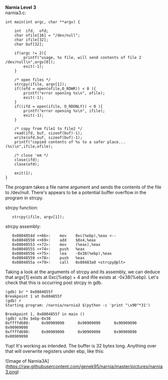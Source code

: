 **Narnia Level 3** <br>
narnia3.c: 
```
int main(int argc, char **argv) {

    int  ifd,  ofd;
    char ofile[16] = "/dev/null";
    char ifile[32];
    char buf[32];

    if(argc != 2){
        printf("usage, %s file, will send contents of file 2 /dev/null\n",argv[0]);
        exit(-1);
    }

    /* open files */
    strcpy(ifile, argv[1]);
    if((ofd = open(ofile,O_RDWR)) < 0 ){
        printf("error opening %s\n", ofile);
        exit(-1);
    }
    if((ifd = open(ifile, O_RDONLY)) < 0 ){
        printf("error opening %s\n", ifile);
        exit(-1);
    }

    /* copy from file1 to file2 */
    read(ifd, buf, sizeof(buf)-1);
    write(ofd,buf, sizeof(buf)-1);
    printf("copied contents of %s to a safer place... (%s)\n",ifile,ofile);

    /* close 'em */
    close(ifd);
    close(ofd);

    exit(1);
} 
```

The program takes a file name argument and sends the contents of the file to /dev/null. 
There's appears to be a potential buffer overflow in the program in strcpy.

strcpy function:
```
   strcpy(ifile, argv[1]);
```
strcpy assembly:
```
   0x0804854d <+66>:    mov    0xc(%ebp),%eax <--
   0x08048550 <+69>:    add    $0x4,%eax
   0x08048553 <+72>:    mov    (%eax),%eax
   0x08048555 <+74>:    push   %eax
   0x08048556 <+75>:    lea    -0x38(%ebp),%eax
   0x08048559 <+78>:    push   %eax
   0x0804855a <+79>:    call   0x80483a0 <strcpy@plt>
```
Taking a look at the arguments of strcpy and its assembly, we can deduce that argv[1] exists at 0xc(%ebp) + 4 and ifile exists at -0x38(%ebp). Let's check that this is occurring post strcpy in gdb.

```
(gdb) br * 0x0804855f
Breakpoint 1 at 0x804855f
(gdb) r
Starting program: /narnia/narnia3 $(python -c 'print "\x90"*31')

Breakpoint 1, 0x0804855f in main ()
(gdb) x/8x $ebp-0x38
0xffffd680:     0x90909090      0x90909090      0x90909090      0x90909090
0xffffd690:     0x90909090      0x90909090      0x90909090      0x00909090
```

Yup! It's working as intended. The buffer is 32 bytes long. Anything over that will overwrite registers under ebp, like this: 

![Image of Narnia3A]
(https://raw.githubusercontent.com/genek95/narnia/master/pictures/narnia3.png)

